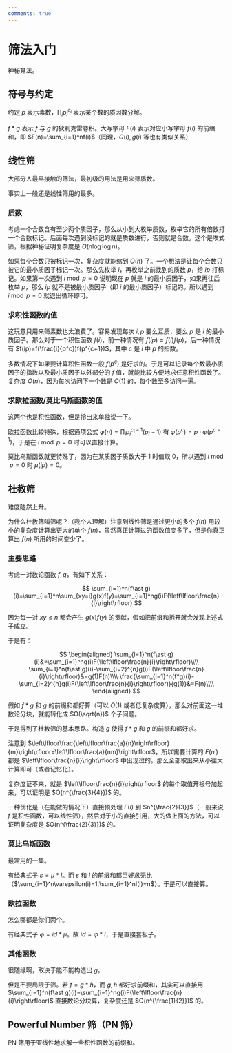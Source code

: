 ```yaml
---
comments: true
---
```


# 筛法入门

神秘算法。

## 符号与约定

约定 $p$ 表示素数，$\prod_i p_i^{c_i}$ 表示某个数的质因数分解。

$f\ast g$ 表示 $f$ 与 $g$ 的狄利克雷卷积。大写字母 $F(i)$ 表示对应小写字母 $f(i)$ 的前缀和，即 $F(n)=\sum_{i=1}^nf(i)$（同理，$G(i),g(i)$ 等也有类似关系）

## 线性筛

大部分人最早接触的筛法，最初级的用法是用来筛质数。

事实上一般还是线性筛用的最多。

### 质数

考虑一个合数含有至少两个质因子，那么从小到大枚举质数，枚举它的所有倍数打一个合数标记。后面每次遇到没标记的就是质数进行，否则就是合数。这个是埃式筛，根据神秘证明复杂度是 $O(n\log \log n)$。

如果每个合数只被标记一次，复杂度就能缩到 $O(n)$ 了。一个想法是让每个合数只被它的最小质因子标记一次。那么先枚举 $i$，再枚举之前找到的质数 $p$，给 $ip$ 打标记。如果第一次遇到 $i\bmod p=0$ 说明现在 $p$ 就是 $i$ 的最小质因子，如果再往后枚举 $p$，那么 $ip$ 就不是被最小质因子（即 $i$ 的最小质因子）标记的。所以遇到 $i\bmod p=0$ 就退出循环即可。

### 求积性函数的值

这玩意只用来筛素数也太浪费了。容易发现每次 $i,p$ 要么互质，要么 $p$ 是 $i$ 的最小质因子。那么对于一个积性函数 $f(i)$，前一种情况有 $f(ip)=f(i)f(p)$，后一种情况有 $f(ip)=f(\frac{i}{p^c})f(p^{c+1})$，其中 $c$ 是 $i$ 中 $p$ 的指数。

多数情况下如果要计算积性函数一般 $f(p^c)$ 是好求的。于是可以记录每个数最小质因子的指数以及最小质因子以外部分的 $f$ 值，就能比较方便地求任意积性函数了。复杂度 $O(n)$，因为每次访问下一个数是 $O(1)$ 的，每个数至多访问一遍。

### 求欧拉函数/莫比乌斯函数的值

这两个也是积性函数，但是拎出来单独说一下。

欧拉函数比较特殊，根据通项公式 $\varphi(n)=\prod_{i}p_i^{c_i-1}(p_i-1)$ 有 $\varphi(p^c)=p\cdot \varphi(p^{c-1})$，于是在 $i\bmod p=0$ 时可以直接计算。

莫比乌斯函数就更特殊了，因为在某质因子质数大于 $1$ 时值取 $0$，所以遇到 $i\bmod p=0$ 时 $\mu(ip)=0$。

## 杜教筛

难度陡然上升。

为什么杜教筛叫筛呢？（我个人理解）注意到线性筛是通过更小的多个 $f(n)$ 用较小的复杂度计算出更大的单个 $f(n)$，虽然真正计算过的函数值变多了，但是你真正算出 $f(n)$ 所用的时间变少了。

### 主要思路

考虑一对数论函数 $f,g$，有如下关系：

$$
\sum_{i=1}^n(f\ast g)(i)=\sum_{i=1}^n\sum_{xy=i}g(x)f(y)=\sum_{i=1}^ng(i)F(\left\lfloor\frac{n}{i}\right\rfloor)
$$

因为每一对 $xy\le n$ 都会产生 $g(x)f(y)$ 的贡献，假如把前缀和拆开就会发现上述式子成立。

于是有：

$$
\begin{aligned}
\sum_{i=1}^n(f\ast g)(i)&=\sum_{i=1}^ng(i)F(\left\lfloor\frac{n}{i}\right\rfloor)\\\\
\sum_{i=1}^n(f\ast g)(i)-\sum_{i=2}^{n}g(i)F(\left\lfloor\frac{n}{i}\right\rfloor)&=g(1)F(n)\\\\
\frac{\sum_{i=1}^n(f*g)(i)-\sum_{i=2}^{n}g(i)F(\left\lfloor\frac{n}{i}\right\rfloor)}{g(1)}&=F(n)\\\\
\end{aligned}
$$

假如 $f\ast g$ 和 $g$ 的前缀和都好算（可以 $O(1)$ 或者低复杂度算），那么对前面这一堆数论分块，就能转化成 $O(\sqrt{n})$ 个子问题。

于是得到了杜教筛的基本思路。构造 $g$ 使得 $f\ast g$ 和 $g$ 的前缀和都好求。

注意到 $\left\lfloor\frac{\left\lfloor\frac{a}{n}\right\rfloor}{m}\right\rfloor=\left\lfloor\frac{a}{nm}\right\rfloor$，所以需要计算的 $F(n')$ 都是 $\left\lfloor\frac{n}{i}\right\rfloor$ 中出现过的。那么全部取出来从小往大计算即可（或者记忆化）。

复杂度证不来，就是 $\left\lfloor\frac{n}{i}\right\rfloor$ 的每个取值开根号加起来，可以证明是 $O(n^{\frac{3}{4}})$ 的。

一种优化是（在能做的情况下）直接预处理 $F(i)$ 到 $n^{\frac{2}{3}}$（一般来说 $f$ 是积性函数，可以线性筛），然后对于小的直接引用，大的做上面的方法，可以证明复杂度是 $O(n^{\frac{2}{3}})$ 的。

### 莫比乌斯函数

最常用的一集。

有经典式子 $\varepsilon=\mu\ast I$。而 $\varepsilon$ 和 $I$ 的前缀和都巨好求无比（$\sum_{i=1}^n\varepsilon(i)=1,\sum_{i=1}^nI(i)=n$）。于是可以直接算。

### 欧拉函数

怎么哪都是你们两个。

有经典式子 $\varphi=id\ast \mu$。故 $id=\varphi \ast I$，于是直接套板子。

### 其他函数

很随缘啊，取决于能不能构造出 $g$。

但是不要局限于筛。若 $f=g\ast h$，而 $g,h$ 都好求前缀和，其实可以直接用 $\sum_{i=1}^n(f\ast g)(i)=\sum_{i=1}^ng(i)F(\left\lfloor\frac{n}{i}\right\rfloor)$ 直接数论分块算，复杂度还是 $O(n^{\frac{1}{2}})$ 的。

## Powerful Number 筛（PN 筛）

PN 筛用于亚线性地求解一些积性函数的前缀和。

